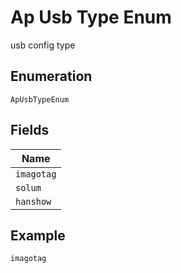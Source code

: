 
# Ap Usb Type Enum

usb config type

## Enumeration

`ApUsbTypeEnum`

## Fields

| Name |
|  --- |
| `imagotag` |
| `solum` |
| `hanshow` |

## Example

```
imagotag
```

